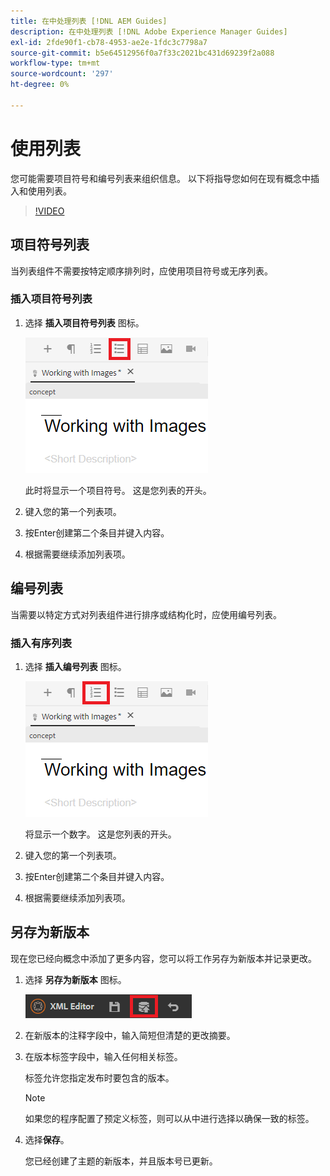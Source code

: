 ```yaml
---
title: 在中处理列表 [!DNL AEM Guides]
description: 在中处理列表 [!DNL Adobe Experience Manager Guides]
exl-id: 2fde90f1-cb78-4953-ae2e-1fdc3c7798a7
source-git-commit: b5e64512956f0a7f33c2021bc431d69239f2a088
workflow-type: tm+mt
source-wordcount: '297'
ht-degree: 0%

---
```


# 使用列表

您可能需要项目符号和编号列表来组织信息。 以下将指导您如何在现有概念中插入和使用列表。

>[!VIDEO](https://video.tv.adobe.com/v/336658?quality=12&learn=on)

## 项目符号列表

当列表组件不需要按特定顺序排列时，应使用项目符号或无序列表。

### 插入项目符号列表

1. 选择 **插入项目符号列表** 图标。

   ![“插入项目符号列表”图标](images/lesson-6/insert-bulleted-list.png)

   此时将显示一个项目符号。 这是您列表的开头。

1. 键入您的第一个列表项。
1. 按Enter创建第二个条目并键入内容。
1. 根据需要继续添加列表项。

## 编号列表

当需要以特定方式对列表组件进行排序或结构化时，应使用编号列表。

### 插入有序列表

1. 选择 **插入编号列表** 图标。

   ![“插入编号列表”图标](images/lesson-6/insert-numbered-list.png)

   将显示一个数字。 这是您列表的开头。

1. 键入您的第一个列表项。
1. 按Enter创建第二个条目并键入内容。
1. 根据需要继续添加列表项。

## 另存为新版本

现在您已经向概念中添加了更多内容，您可以将工作另存为新版本并记录更改。

1. 选择 **另存为新版本** 图标。

   ![“另存为新版本”图标](images/common/save-as-new-version.png)

1. 在新版本的注释字段中，输入简短但清楚的更改摘要。
1. 在版本标签字段中，输入任何相关标签。

   标签允许您指定发布时要包含的版本。

   >[!NOTE]
   > 
   > 如果您的程序配置了预定义标签，则可以从中进行选择以确保一致的标签。

1. 选择&#x200B;**保存**。

   您已经创建了主题的新版本，并且版本号已更新。
